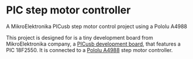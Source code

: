 # PIC step motor controller

A MikroElektronika PICusb step motor control project using a Pololu A4988

This project is designed for is a tiny development board from MikroElektronika 
company, a [PICusb development board](http://www.mikroe.com/startusb/pic/), that
features a PIC 18F2550.
It is connected to a [Pololu A4988](https://www.pololu.com/product/1182) step motor
controller.
